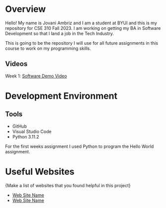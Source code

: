# Overview

Hello! My name is Jovani Ambriz and I am a student at BYUI and this is my repository for CSE 310 Fall 2023. I am working on getting my BA in Software Development so that I land a job in the Tech Industry.

This is going to be the repository I will use for all future assignments in this course to work on my programming skills.

## Videos
Week 1:
[Software Demo Video](https://youtu.be/fZ0BJqXalm4)

# Development Environment

## Tools 
* GitHub
* Visual Studio Code
* Python 3.11.2

For the first weeks assignment I used Python to program the Hello World assignment.

# Useful Websites

{Make a list of websites that you found helpful in this project}
* [Web Site Name](http://url.link.goes.here)
* [Web Site Name](http://url.link.goes.here)
